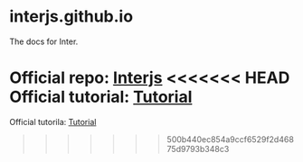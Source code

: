 # interjs.github.io
The docs for Inter.

Official repo: [Interjs](https://github.com/interjs/inter)
<<<<<<< HEAD
Official tutorial: [Tutorial](https://interjs.github.io)
=======
Official tutorila: [Tutorial](https://interjs.github.io)
>>>>>>> 500b440ec854a9ccf6529f2d46875d9793b348c3
